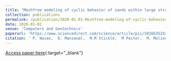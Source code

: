 ```yaml
---
title: "Meshfree modeling of cyclic behavior of sands within large strain Generalized Plasticity Framework"
collection: publications
permalink: /publication/2020-01-01-Meshfree-modeling-of-cyclic-behavior-of-sands-within-large-strain-Generalized-Plasticity-Framework
date: 2020-01-01
venue: 'Computers and Geotechnics'
paperurl: 'https://www.sciencedirect.com/science/article/pii/S0266352X20301014?via%3Dihub'
citation: ' P. Navas,  D. Manzanal,  M.M Stickle,  M Pastor,  M. Molinos, &quot;Meshfree modeling of cyclic behavior of sands within large strain Generalized Plasticity Framework.&quot; Computers and Geotechnics, 2020.'
---
```

[Access paper here](https://www.sciencedirect.com/science/article/pii/S0266352X20301014?via%3Dihub){:target="_blank"}
